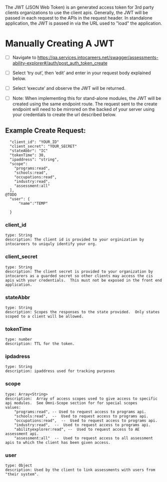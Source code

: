 The JWT (JSON Web Token) is an generated access token for 3rd party clients organizations to use the client apis.  Generally, the JWT will be passed in each request to the APIs in the request header.  In standalone application, the JWT is passed in via the URL used to "load" the application.

# Manually Creating A JWT

- [ ] Navigate to https://qa.services.intocareers.net/swagger/assessments-ability-explorer#/auth/post_auth_token_create
- [ ] Select ‘try out’, then ‘edit’ and enter in your request body explained below.
- [ ] Select ‘execute’ and observe the JWT will be returned.
- [ ] Note: When implementing this for stand-alone modules, the JWT will be created using the same endpoint route.   The request sent to the create endpoint will need to be mirrored on the backed of your server using your credentials to create the url described below.


## Example Create Request:

````
  "client_id": "YOUR_ID"
  "client_secret": "YOUR_SECRET"
  "stateAbbr": "IC"
  "tokenTime": 30,
  "ipaddress": "string",
  "scope": 
    "programs:read",
    "schools:read",
    "occupations:read",
    "industry:read",
    "assessment:all"
  ],
@TODO
  "user": {
      "name":"TEMP"

  }
````

### client_id
    type: String
    description: The client id is provided to your orginization by intocareers to uniquly identify your org.
### client_secret
    type: String
    description: The client secret is provided to your organization by intocarers as a guarded secret so other clients may access the cis apis with your credentials.  This must not be exposed in the front end application.
### stateAbbr
    type: String
    description: Scopes the responses to the state provided.  Only states scoped to a client will be allowed.
### tokenTime
    type: number
    description: TTL for the token.
### ipdadress
    type: String
    description: ipaddress used for tracking purposes
### scope
    type: Array<String>
    description:  Array of access scopes used to give access to specific api modules.  See Omni-Scope section for for special scopes
    values:
        "programs:read", -- Used to request access to programs api.
        "schools:read",  --  Used to request access to programs api.
        "occupations:read",  --  Used to request access to programs api.
        "industry:read",  --  Used to request access to programs api.
        "abilityexplorer:read", --  Used to request access to AE assessment api.
        "assessment:all"  --  Used to request access to all assessment apis to which the client has been given access.
### user
    type: Object
    description: Used by the client to link assessments with users from "their system".
